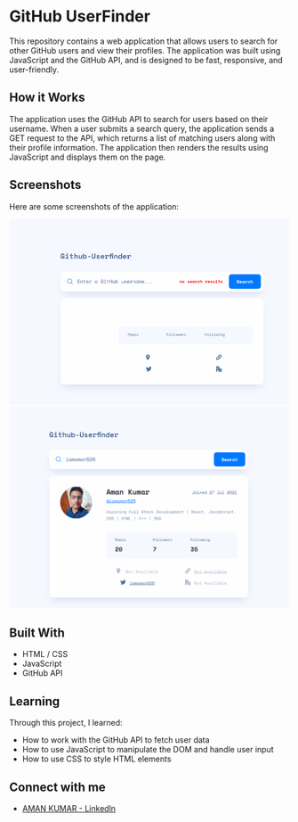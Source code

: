 # GitHub UserFinder

This repository contains a web application that allows users to search for other GitHub users and view their profiles. The application was built using JavaScript and the GitHub API, and is designed to be fast, responsive, and user-friendly.

## How it Works

The application uses the GitHub API to search for users based on their username. When a user submits a search query, the application sends a GET request to the API, which returns a list of matching users along with their profile information. The application then renders the results using JavaScript and displays them on the page.

## Screenshots

Here are some screenshots of the application:

![no result](https://github.com/iamaman526/ASSESMENT-TASK-/blob/main/GITHUB-API/assets/Screenshot%20from%202023-04-07%2004-22-47.png)
![with result](https://github.com/iamaman526/ASSESMENT-TASK-/blob/main/GITHUB-API/assets/Screenshot%20from%202023-04-07%2004-22-23.png)

## Built With

- HTML / CSS
- JavaScript
- GitHub API

## Learning

Through this project, I learned:

- How to work with the GitHub API to fetch user data
- How to use JavaScript to manipulate the DOM and handle user input
- How to use CSS to style HTML elements

## Connect with me

- [AMAN KUMAR - Linkedln](https://www.linkedin.com/in/aman-kumar-9594661a7/)
